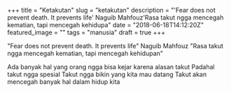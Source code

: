+++
title = "Ketakutan"
slug = "ketakutan"
description = "'Fear does not prevent death. It prevents life' Naguib Mahfouz'Rasa takut ngga mencegah kematian, tapi mencegah kehidupa"
date = "2018-06-18T14:12:20Z"
featured_image = ""
tags = "manusia"
draft = true
+++ 
 
"Fear does not prevent death. It prevents life" Naguib Mahfouz
"Rasa takut ngga mencegah kematian, tapi mencegah kehidupan"

Ada banyak hal yang orang ngga bisa kejar karena alasan takut
Padahal takut ngga spesial
Takut ngga bikin yang kita mau datang
Takut akan mencegah banyak hal dalam hidup kita